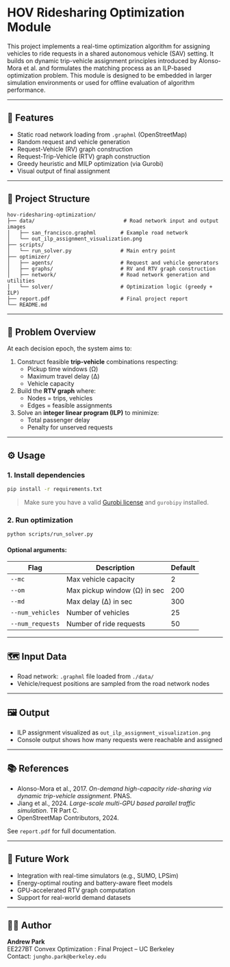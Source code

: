 # HOV Ridesharing Optimization Module

This project implements a real-time optimization algorithm for assigning vehicles to ride requests in a shared autonomous vehicle (SAV) setting. It builds on dynamic trip-vehicle assignment principles introduced by Alonso-Mora et al. and formulates the matching process as an ILP-based optimization problem. This module is designed to be embedded in larger simulation environments or used for offline evaluation of algorithm performance.

---

## 🚀 Features

- Static road network loading from `.graphml` (OpenStreetMap)
- Random request and vehicle generation
- Request-Vehicle (RV) graph construction
- Request-Trip-Vehicle (RTV) graph construction
- Greedy heuristic and MILP optimization (via Gurobi)
- Visual output of final assignment

---

## 📂 Project Structure

```
hov-ridesharing-optimization/
├── data/                             # Road network input and output images
│   ├── san_francisco.graphml        # Example road network
│   └── out_ilp_assignment_visualization.png
├── scripts/
│   └── run_solver.py                # Main entry point
├── optimizer/
│   ├── agents/                      # Request and vehicle generators
│   ├── graphs/                      # RV and RTV graph construction
│   ├── network/                     # Road network generation and utilities
│   └── solver/                      # Optimization logic (greedy + ILP)
├── report.pdf                       # Final project report
└── README.md
```

---

## 📖 Problem Overview

At each decision epoch, the system aims to:

1. Construct feasible **trip-vehicle** combinations respecting:
   - Pickup time windows (Ω)
   - Maximum travel delay (Δ)
   - Vehicle capacity
2. Build the **RTV graph** where:
   - Nodes = trips, vehicles
   - Edges = feasible assignments
3. Solve an **integer linear program (ILP)** to minimize:
   - Total passenger delay
   - Penalty for unserved requests

---

## ⚙️ Usage

### 1. Install dependencies

```bash
pip install -r requirements.txt
```

> Make sure you have a valid [Gurobi license](https://www.gurobi.com/downloads/) and `gurobipy` installed.

### 2. Run optimization

```bash
python scripts/run_solver.py
```

#### Optional arguments:
| Flag              | Description                      | Default |
|-------------------|----------------------------------|---------|
| `--mc`            | Max vehicle capacity             | 2       |
| `--om`            | Max pickup window (Ω) in sec     | 200     |
| `--md`            | Max delay (Δ) in sec             | 300     |
| `--num_vehicles`  | Number of vehicles               | 25      |
| `--num_requests`  | Number of ride requests          | 50      |

---

## 🗺️ Input Data

- Road network: `.graphml` file loaded from `./data/`
- Vehicle/request positions are sampled from the road network nodes

---

## 🖼️ Output

- ILP assignment visualized as `out_ilp_assignment_visualization.png`
- Console output shows how many requests were reachable and assigned

---

## 📚 References

- Alonso-Mora et al., 2017. *On-demand high-capacity ride-sharing via dynamic trip-vehicle assignment*. PNAS.
- Jiang et al., 2024. *Large-scale multi-GPU based parallel traffic simulation*. TR Part C.
- OpenStreetMap Contributors, 2024.

See `report.pdf` for full documentation.

---

## 🧠 Future Work

- Integration with real-time simulators (e.g., SUMO, LPSim)
- Energy-optimal routing and battery-aware fleet models
- GPU-accelerated RTV graph computation
- Support for real-world demand datasets

---

## 🧑‍💻 Author

**Andrew Park**  
EE227BT Convex Optimization : Final Project – UC Berkeley  
Contact: `jungho.park@berkeley.edu`
